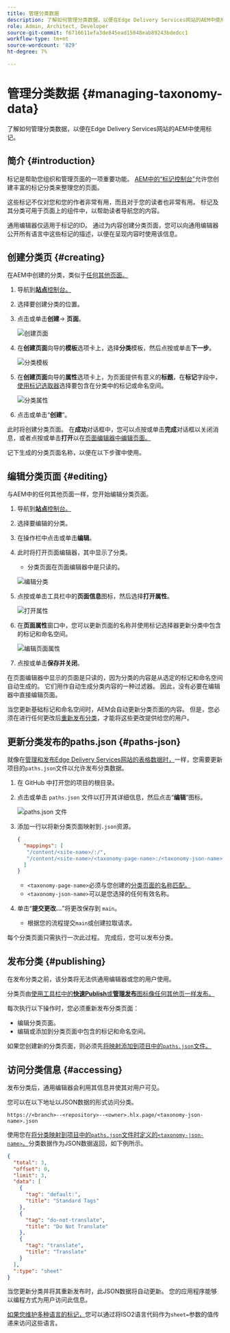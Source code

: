 ```yaml
---
title: 管理分类数据
description: 了解如何管理分类数据，以便在Edge Delivery Services网站的AEM中使用标记。
role: Admin, Architect, Developer
source-git-commit: f6716611efa3de845ead15048eab89243bdedcc1
workflow-type: tm+mt
source-wordcount: '829'
ht-degree: 7%

---
```



# 管理分类数据 {#managing-taxonomy-data}

了解如何管理分类数据，以便在Edge Delivery Services网站的AEM中使用标记。

## 简介 {#introduction}

标记是帮助您组织和管理页面的一项重要功能。 [AEM中的“标记控制台”](/help/sites-cloud/administering/tags.md#tagging-console)允许您创建丰富的标记分类来整理您的页面。

这些标记不仅对您和您的作者非常有用，而且对于您的读者也非常有用。 标记及其分类可用于页面上的组件中，以帮助读者导航您的内容。

通用编辑器仅适用于标记的ID。 通过为内容创建分类页面，您可以向通用编辑器公开所有语言中这些标记的描述，以便在呈现内容时使用该信息。

## 创建分类页 {#creating}

在AEM中创建的分类，类似于[任何其他页面。](/help/sites-cloud/authoring/sites-console/creating-pages.md)

1. 导航到&#x200B;[**站点**&#x200B;控制台。](/help/sites-cloud/authoring/sites-console/introduction.md)

1. 选择要创建分类的位置。

1. 点击或单击&#x200B;**创建**-> **页面**。

   ![创建页面](assets/taxonomy/create-page.png)

1. 在&#x200B;**创建页面**&#x200B;向导的&#x200B;**模板**&#x200B;选项卡上，选择&#x200B;**分类**&#x200B;模板，然后点按或单击&#x200B;**下一步**。

   ![分类模板](assets/taxonomy/taxonomy-template.png)

1. 在&#x200B;**创建页面**&#x200B;向导的&#x200B;**属性**&#x200B;选项卡上，为页面提供有意义的&#x200B;**标题**，在&#x200B;**标记**&#x200B;字段中，[使用标记选取器](/help/sites-cloud/authoring/sites-console/tags.md)选择要包含在分类中的标记或命名空间。

   ![分类属性](assets/taxonomy/create-page-wizard-properties.png)

1. 点击或单击“**创建**”。

此时将创建分类页面。 在&#x200B;**成功**&#x200B;对话框中，您可以点按或单击&#x200B;**完成**&#x200B;对话框以关闭消息，或者点按或单击&#x200B;**打开**&#x200B;以在[页面编辑器中编辑页面。](/help/sites-cloud/authoring/page-editor/introduction.md)

记下生成的分类页面名称，以便在以下步骤中使用。

## 编辑分类页面 {#editing}

与AEM中的任何其他页面一样，您开始编辑分类页面。

1. 导航到&#x200B;[**站点**&#x200B;控制台。](/help/sites-cloud/authoring/sites-console/introduction.md)

1. 选择要编辑的分类。

1. 在操作栏中点击或单击&#x200B;**编辑**。

1. 此时将打开页面编辑器，其中显示了分类。

   * 分类页面在页面编辑器中是只读的。

   ![编辑分类](assets/taxonomy/edit-page.png)

1. 点按或单击工具栏中的&#x200B;**页面信息**&#x200B;图标，然后选择&#x200B;**打开属性**。

   ![打开属性](assets/taxonomy/open-properties.png)

1. 在&#x200B;**页面属性**&#x200B;窗口中，您可以更新页面的名称并使用标记选择器更新分类中包含的标记和命名空间。

   ![编辑页面属性](assets/taxonomy/edit-properties.png)

1. 点按或单击&#x200B;**保存并关闭**。

在页面编辑器中显示的页面是只读的，因为分类的内容是从选定的标记和命名空间自动生成的。 它们用作自动生成分类内容的一种过滤器。 因此，没有必要在编辑器中直接编辑页面。

当您更新基础标记和命名空间时，AEM会自动更新分类页面的内容。 但是，您必须在进行任何更改后[重新发布分类](#publishing)，才能将这些更改提供给您的用户。

## 更新分类发布的paths.json {#paths-json}

就像在[管理和发布Edge Delivery Services网站的表格数据时，](/help/edge/wysiwyg-authoring/tabular-data.md)一样，您需要更新项目的`paths.json`文件以允许发布分类数据。

1. 在 GitHub 中打开您的项目的根目录。

1. 点击或单击 `paths.json` 文件以打开其详细信息，然后点击“**编辑**”图标。

   ![paths.json 文件](assets/taxonomy/paths-json.png)

1. 添加一行以将新分类页面映射到`.json`资源。

   ```json
   {
     "mappings": [
      "/content/<site-name>/:/",
      "/content/<site-name>/<taxonomy-page-name>:/<taxonomy-json-name>.json"
     ]
   }
   ```

   * `<taxonomy-page-name>`必须与您创建的[分类页面的名称匹配。](#creating)
   * `<taxonomy-json-name>`可以是您选择的任何有效名称。

1. 单击“**提交更改...**”将更改保存到 `main`。

   * 根据您的流程提交`main`或创建拉取请求。

每个分类页面只需执行一次此过程。 完成后，您可以发布分类。

## 发布分类 {#publishing}

在发布分类之前，该分类将无法供通用编辑器或您的用户使用。

分类页由[使用工具栏中的&#x200B;**快速Publish**&#x200B;或&#x200B;**管理发布**&#x200B;图标像任何其他页一样发布。](/help/sites-cloud/authoring/sites-console/publishing-pages.md)

每次执行以下操作时，您必须重新发布分类页面：

* 编辑分类页面。
* 编辑或添加到分类页面中包含的标记和命名空间。

如果您创建新的分类页面，则必须先[将映射添加到项目中的`paths.json`文件。](#paths-json)

## 访问分类信息 {#accessing}

发布分类后，通用编辑器会利用其信息并使其对用户可见。

您可以在以下地址以JSON数据的形式访问分类。

`https://<branch>--<repository>--<owner>.hlx.page/<taxonomy-json-name>.json`

使用您在[将分类映射到项目中的`paths.json`文件时定义的`<taxonomy-json-name>`。](#paths-json)分类数据作为JSON数据返回，如下例所示。

```json
{
  "total": 3,
  "offset": 0,
  "limit": 3,
  "data": [
    {
      "tag": "default:",
      "title": "Standard Tags"
    },
    {
      "tag": "do-not-translate",
      "title": "Do Not Translate"
    },
    {
      "tag": "translate",
      "title": "Translate"
    }
  ],
  ":type": "sheet"
}
```

当您更新分类并将其重新发布时，此JSON数据将自动更新。 您的应用程序能够以编程方式为用户访问此信息。

[如果您维护多种语言的标记，](/help/sites-cloud/administering/tags.md#managing-tags-in-different-languages)您可以通过将ISO2语言代码作为`sheet=`参数的值传递来访问这些语言。

